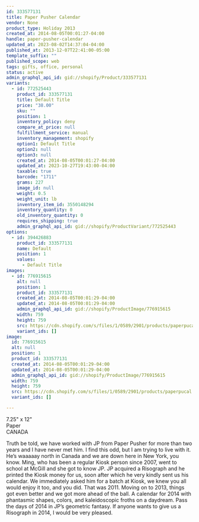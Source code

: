 ```yaml
---
id: 333577131
title: Paper Pusher Calendar
vendor: None
product_type: Holiday 2013
created_at: 2014-08-05T00:01:27-04:00
handle: paper-pusher-calendar
updated_at: 2023-08-02T14:37:04-04:00
published_at: 2013-12-07T22:41:00-05:00
template_suffix: ""
published_scope: web
tags: gifts, office, personal
status: active
admin_graphql_api_id: gid://shopify/Product/333577131
variants:
  - id: 772525443
    product_id: 333577131
    title: Default Title
    price: "38.00"
    sku: ""
    position: 1
    inventory_policy: deny
    compare_at_price: null
    fulfillment_service: manual
    inventory_management: shopify
    option1: Default Title
    option2: null
    option3: null
    created_at: 2014-08-05T00:01:27-04:00
    updated_at: 2023-10-27T19:43:00-04:00
    taxable: true
    barcode: "1711"
    grams: 227
    image_id: null
    weight: 0.5
    weight_unit: lb
    inventory_item_id: 3550148294
    inventory_quantity: 0
    old_inventory_quantity: 0
    requires_shipping: true
    admin_graphql_api_id: gid://shopify/ProductVariant/772525443
options:
  - id: 394426883
    product_id: 333577131
    name: Default
    position: 1
    values:
      - Default Title
images:
  - id: 776915615
    alt: null
    position: 1
    product_id: 333577131
    created_at: 2014-08-05T00:01:29-04:00
    updated_at: 2014-08-05T00:01:29-04:00
    admin_graphql_api_id: gid://shopify/ProductImage/776915615
    width: 759
    height: 759
    src: https://cdn.shopify.com/s/files/1/0589/2901/products/paperpucal.jpeg?v=1407211289
    variant_ids: []
image:
  id: 776915615
  alt: null
  position: 1
  product_id: 333577131
  created_at: 2014-08-05T00:01:29-04:00
  updated_at: 2014-08-05T00:01:29-04:00
  admin_graphql_api_id: gid://shopify/ProductImage/776915615
  width: 759
  height: 759
  src: https://cdn.shopify.com/s/files/1/0589/2901/products/paperpucal.jpeg?v=1407211289
  variant_ids: []

---
```


7.25" x 12"  
Paper  
CANADA

Truth be told, we have worked with JP from Paper Pusher for more than two years and I have never met him. I find this odd, but I am trying to live with it. He’s waaaaay north in Canada and we are down here in New York, you know. Ming, who has been a regular Kiosk person since 2007, went to school at McGill and she got to know JP. JP acquired a Risograph and he printed the Kiosk money for us, soon after which he very kindly sent us his calendar. We immediately asked him for a batch at Kiosk, we knew you all would enjoy it too, and you did. That was 2011. Moving on to 2013, things got even better and we got more ahead of the ball. A calendar for 2014 with phantasmic shapes, colors, and kaleidoscopic froths on a daydream. Pass the days of 2014 in JP’s geometric fantasy. If anyone wants to give us a Risograph in 2014, I would be very pleased.